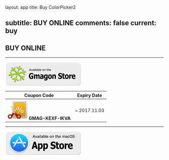 layout: app
title: Buy ColorPicker2

subtitle: BUY ONLINE
comments: false
current: buy
---

## <strong>BUY ONLINE</strong>
---

[![](../../../asset/images/gmagon-available.png)](https://shopper.mycommerce.com/checkout/cart/add/55399-56)

Coupon Code | Expiry Date
------ | -------
![](../../../asset/images/coupon.png) **GMAG-KEXF-IKVA** | ~ 2017.11.03

---
[![](../../../asset/images/mas-available.png)](https://itunes.apple.com/us/app/colorpicker2/id915810831?l=zh&ls=1&mt=12)



